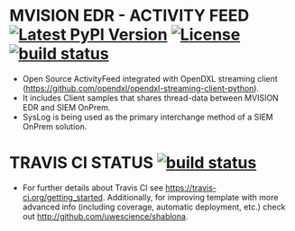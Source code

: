 # MVISION EDR - ACTIVITY FEED [![Latest PyPI Version](https://img.shields.io/pypi/v/dxlstreamingclient.svg)](https://pypi.python.org/pypi/dxlstreamingclient) [![License](https://img.shields.io/badge/License-Apache%202.0-blue.svg)](https://opensource.org/licenses/Apache-2.0) [![build status](https://travis-ci.org/mcafee/mvision-edr-activity-feed.svg?branch=master)](https://travis-ci.org/mcafee/mvision-edr-activity-feed)

- Open Source ActivityFeed integrated with OpenDXL streaming client (https://github.com/opendxl/opendxl-streaming-client-python).
- It includes Client samples that shares thread-data between MVISION EDR and SIEM OnPrem.
- SysLog is being used as the primary interchange method of a SIEM OnPrem solution.


# TRAVIS CI STATUS [![build status](https://travis-ci.org/mcafee/mvision-edr-activity-feed.svg?branch=master)](https://travis-ci.org/mcafee/mvision-edr-activity-feed)
- For further details about Travis CI see https://travis-ci.org/getting_started. Additionally, for improving template with more advanced info (including coverage, automatic deployment, etc.) check out http://github.com/uwescience/shablona. 
